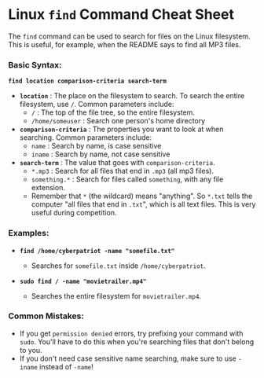 # Linux ``find`` Command Cheat Sheet

The ``find`` command can be used to search for files on the Linux filesystem. This is useful, for example, when the README says to find all MP3 files.

### Basic Syntax:

**``find location comparison-criteria search-term``**

- **``location``** : The place on the filesystem to search. To search the entire filesystem, use ``/``. Common parameters include:
    - ``/`` : The top of the file tree, so the entire filesystem.
    - ``/home/someuser`` : Search one person's home directory
- **``comparison-criteria``** : The properties you want to look at when searching. Common parameters include:
    - ``name`` : Search by name, is case sensitive
    - ``iname`` : Search by name, not case sensitive
- **``search-term``** : The value that goes with ``comparison-criteria``.
    - ``*.mp3`` : Search for all files that end in ``.mp3`` (all mp3 files).
    - ``something.*`` : Search for files called ``something``, with any file extension.
    - Remember that ``*`` (the wildcard) means "anything". So ``*.txt`` tells the computer "all files that end in ``.txt``", which is all text files. This is very useful during competition.

### Examples:

- **``find /home/cyberpatriot -name "somefile.txt"``**
  - Searches for ``somefile.txt`` inside ``/home/cyberpatriot``.

- **``sudo find / -name "movietrailer.mp4"``**
  - Searches the entire filesystem for ``movietrailer.mp4``.
  
### Common Mistakes:

- If you get ``permission denied`` errors, try prefixing your command with ``sudo``. You'll have to do this when you're searching files that don't belong to you.
- If you don't need case sensitive name searching, make sure to use ``-iname`` instead of ``-name``!
